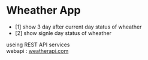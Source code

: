 # Wheather App
<ul>
    <li>
        [1] show 3 day after current day status of wheather
    </li>
    <li>
        [2] show signle day status of wheather
    </li>
</ul>
<div> useing REST API services </div>
<div>webapi : <a href="/weatherapi.com">weatherapi.com</a></div>
